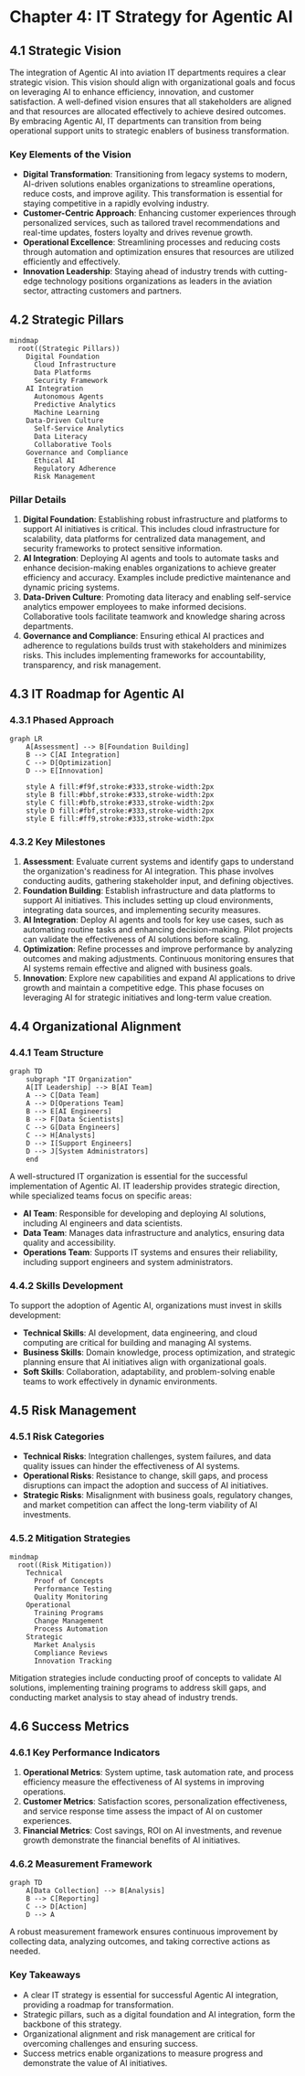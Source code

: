 # Chapter 4: IT Strategy for Agentic AI

## 4.1 Strategic Vision
The integration of Agentic AI into aviation IT departments requires a clear strategic vision. This vision should align with organizational goals and focus on leveraging AI to enhance efficiency, innovation, and customer satisfaction. A well-defined vision ensures that all stakeholders are aligned and that resources are allocated effectively to achieve desired outcomes. By embracing Agentic AI, IT departments can transition from being operational support units to strategic enablers of business transformation.

### Key Elements of the Vision
- **Digital Transformation**: Transitioning from legacy systems to modern, AI-driven solutions enables organizations to streamline operations, reduce costs, and improve agility. This transformation is essential for staying competitive in a rapidly evolving industry.
- **Customer-Centric Approach**: Enhancing customer experiences through personalized services, such as tailored travel recommendations and real-time updates, fosters loyalty and drives revenue growth.
- **Operational Excellence**: Streamlining processes and reducing costs through automation and optimization ensures that resources are utilized efficiently and effectively.
- **Innovation Leadership**: Staying ahead of industry trends with cutting-edge technology positions organizations as leaders in the aviation sector, attracting customers and partners.

## 4.2 Strategic Pillars
```mermaid
mindmap
  root((Strategic Pillars))
    Digital Foundation
      Cloud Infrastructure
      Data Platforms
      Security Framework
    AI Integration
      Autonomous Agents
      Predictive Analytics
      Machine Learning
    Data-Driven Culture
      Self-Service Analytics
      Data Literacy
      Collaborative Tools
    Governance and Compliance
      Ethical AI
      Regulatory Adherence
      Risk Management
```

### Pillar Details
1. **Digital Foundation**: Establishing robust infrastructure and platforms to support AI initiatives is critical. This includes cloud infrastructure for scalability, data platforms for centralized data management, and security frameworks to protect sensitive information.
2. **AI Integration**: Deploying AI agents and tools to automate tasks and enhance decision-making enables organizations to achieve greater efficiency and accuracy. Examples include predictive maintenance and dynamic pricing systems.
3. **Data-Driven Culture**: Promoting data literacy and enabling self-service analytics empower employees to make informed decisions. Collaborative tools facilitate teamwork and knowledge sharing across departments.
4. **Governance and Compliance**: Ensuring ethical AI practices and adherence to regulations builds trust with stakeholders and minimizes risks. This includes implementing frameworks for accountability, transparency, and risk management.

## 4.3 IT Roadmap for Agentic AI

### 4.3.1 Phased Approach
```mermaid
graph LR
    A[Assessment] --> B[Foundation Building]
    B --> C[AI Integration]
    C --> D[Optimization]
    D --> E[Innovation]
    
    style A fill:#f9f,stroke:#333,stroke-width:2px
    style B fill:#bbf,stroke:#333,stroke-width:2px
    style C fill:#bfb,stroke:#333,stroke-width:2px
    style D fill:#fbf,stroke:#333,stroke-width:2px
    style E fill:#ff9,stroke:#333,stroke-width:2px
```

### 4.3.2 Key Milestones
1. **Assessment**: Evaluate current systems and identify gaps to understand the organization's readiness for AI integration. This phase involves conducting audits, gathering stakeholder input, and defining objectives.
2. **Foundation Building**: Establish infrastructure and data platforms to support AI initiatives. This includes setting up cloud environments, integrating data sources, and implementing security measures.
3. **AI Integration**: Deploy AI agents and tools for key use cases, such as automating routine tasks and enhancing decision-making. Pilot projects can validate the effectiveness of AI solutions before scaling.
4. **Optimization**: Refine processes and improve performance by analyzing outcomes and making adjustments. Continuous monitoring ensures that AI systems remain effective and aligned with business goals.
5. **Innovation**: Explore new capabilities and expand AI applications to drive growth and maintain a competitive edge. This phase focuses on leveraging AI for strategic initiatives and long-term value creation.

## 4.4 Organizational Alignment

### 4.4.1 Team Structure
```mermaid
graph TD
    subgraph "IT Organization"
    A[IT Leadership] --> B[AI Team]
    A --> C[Data Team]
    A --> D[Operations Team]
    B --> E[AI Engineers]
    B --> F[Data Scientists]
    C --> G[Data Engineers]
    C --> H[Analysts]
    D --> I[Support Engineers]
    D --> J[System Administrators]
    end
```

A well-structured IT organization is essential for the successful implementation of Agentic AI. IT leadership provides strategic direction, while specialized teams focus on specific areas:
- **AI Team**: Responsible for developing and deploying AI solutions, including AI engineers and data scientists.
- **Data Team**: Manages data infrastructure and analytics, ensuring data quality and accessibility.
- **Operations Team**: Supports IT systems and ensures their reliability, including support engineers and system administrators.

### 4.4.2 Skills Development
To support the adoption of Agentic AI, organizations must invest in skills development:
- **Technical Skills**: AI development, data engineering, and cloud computing are critical for building and managing AI systems.
- **Business Skills**: Domain knowledge, process optimization, and strategic planning ensure that AI initiatives align with organizational goals.
- **Soft Skills**: Collaboration, adaptability, and problem-solving enable teams to work effectively in dynamic environments.

## 4.5 Risk Management

### 4.5.1 Risk Categories
- **Technical Risks**: Integration challenges, system failures, and data quality issues can hinder the effectiveness of AI systems.
- **Operational Risks**: Resistance to change, skill gaps, and process disruptions can impact the adoption and success of AI initiatives.
- **Strategic Risks**: Misalignment with business goals, regulatory changes, and market competition can affect the long-term viability of AI investments.

### 4.5.2 Mitigation Strategies
```mermaid
mindmap
  root((Risk Mitigation))
    Technical
      Proof of Concepts
      Performance Testing
      Quality Monitoring
    Operational
      Training Programs
      Change Management
      Process Automation
    Strategic
      Market Analysis
      Compliance Reviews
      Innovation Tracking
```

Mitigation strategies include conducting proof of concepts to validate AI solutions, implementing training programs to address skill gaps, and conducting market analysis to stay ahead of industry trends.

## 4.6 Success Metrics

### 4.6.1 Key Performance Indicators
1. **Operational Metrics**: System uptime, task automation rate, and process efficiency measure the effectiveness of AI systems in improving operations.
2. **Customer Metrics**: Satisfaction scores, personalization effectiveness, and service response time assess the impact of AI on customer experiences.
3. **Financial Metrics**: Cost savings, ROI on AI investments, and revenue growth demonstrate the financial benefits of AI initiatives.

### 4.6.2 Measurement Framework
```mermaid
graph TD
    A[Data Collection] --> B[Analysis]
    B --> C[Reporting]
    C --> D[Action]
    D --> A
```

A robust measurement framework ensures continuous improvement by collecting data, analyzing outcomes, and taking corrective actions as needed.

### Key Takeaways
- A clear IT strategy is essential for successful Agentic AI integration, providing a roadmap for transformation.
- Strategic pillars, such as a digital foundation and AI integration, form the backbone of this strategy.
- Organizational alignment and risk management are critical for overcoming challenges and ensuring success.
- Success metrics enable organizations to measure progress and demonstrate the value of AI initiatives.